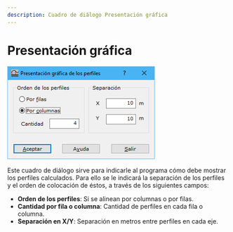 ```yaml
---
description: Cuadro de diálogo Presentación gráfica
---
```


# Presentación gráfica

![Cuadro de di&#xE1;logo Presentaci&#xF3;n gr&#xE1;fica](../../../.gitbook/assets/image%20%2879%29.png)

Este cuadro de diálogo sirve para indicarle al programa cómo debe mostrar los perfiles calculados. Para ello se le indicará la separación de los perfiles y el orden de colocación de éstos, a través de los siguientes campos:

* **Orden de los perfiles**: Si se alinean por columnas o por filas.
* **Cantidad por fila o columna**: Cantidad de perfiles en cada fila o columna.
* **Separación en X/Y**: Separación en metros entre perfiles en cada eje.


